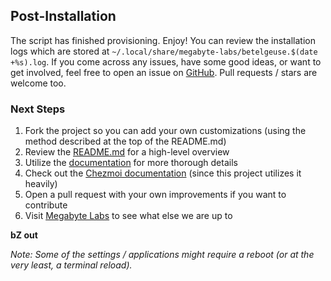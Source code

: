 ## Post-Installation

The script has finished provisioning. Enjoy! You can review the installation logs which are stored at `~/.local/share/megabyte-labs/betelgeuse.$(date +%s).log`. If you come across any issues, have some good ideas, or want to get involved, feel free to open an issue on [GitHub](https://github.com/megabyte-labs/install.doctor). Pull requests / stars are welcome too.

### Next Steps

1. Fork the project so you can add your own customizations (using the method described at the top of the README.md)
2. Review the [README.md](https://github.com/megabyte-labs/install.doctor) for a high-level overview
3. Utilize the [documentation](https://install.doctor/docs) for more thorough details
4. Check out the [Chezmoi documentation](https://www.chezmoi.io/) (since this project utilizes it heavily)
5. Open a pull request with your own improvements if you want to contribute
6. Visit [Megabyte Labs](https://megabyte.space) to see what else we are up to

**bZ out**

_Note: Some of the settings / applications might require a reboot (or at the very least, a terminal reload)._
